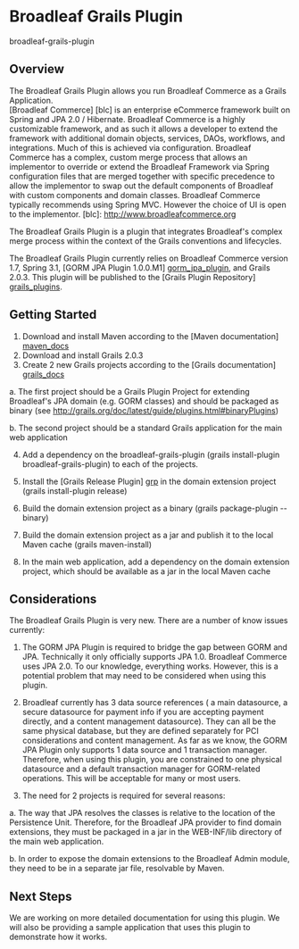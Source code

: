 Broadleaf Grails Plugin
=======================

broadleaf-grails-plugin

Overview
--------

The Broadleaf Grails Plugin allows you run Broadleaf Commerce as a Grails Application.  
[Broadleaf Commerce] [blc] is an enterprise eCommerce framework built on Spring and JPA 2.0 / Hibernate.  Broadleaf Commerce is a highly customizable framework, and as such it allows a developer to extend the framework with additional domain objects, services, DAOs, workflows, and integrations.  Much of this is achieved via configuration. Broadleaf Commerce has a complex, custom merge process that allows an implementor to override or extend the Broadleaf Framework via Spring configuration files that are merged together with specific precedence to allow the implementor to swap out the default components of Broadleaf with custom components and domain classes.  Broadleaf Commerce typically recommends using Spring MVC. However the choice of UI is open to the implementor.
  [blc]: http://www.broadleafcommerce.org

The Broadleaf Grails Plugin is a plugin that integrates Broadleaf's complex merge process within the context of the Grails conventions and lifecycles.

The Broadleaf Grails Plugin currently relies on Broadleaf Commerce version 1.7, Spring 3.1, [GORM JPA Plugin 1.0.0.M1] [gorm_jpa_plugin], and Grails 2.0.3.  This plugin will be published to the [Grails Plugin Repository] [grails_plugins].

  [grails_plugins]: http://grails.org/plugins/
  [gorm_jpa_plugin]: http://grails.org/plugin/gorm-jpa
  
Getting Started
---------------

1. Download and install Maven according to the [Maven documentation] [maven_docs]
2. Download and install Grails 2.0.3
3. Create 2 new Grails projects according to the [Grails documentation] [grails_docs]

  a. The first project should be a Grails Plugin Project for extending Broadleaf's JPA domain (e.g. GORM classes) and should be packaged as binary (see <http://grails.org/doc/latest/guide/plugins.html#binaryPlugins>)
  
  b. The second project should be a standard Grails application for the main web application
  
4. Add a dependency on the broadleaf-grails-plugin (grails install-plugin broadleaf-grails-plugin) to each of the projects.

5. Install the [Grails Release Plugin] [grp] in the domain extension project (grails install-plugin release)

6. Build the domain extension project as a binary (grails package-plugin --binary)

7. Build the domain extension project as a jar and publish it to the local Maven cache (grails maven-install)

6. In the main web application, add a dependency on the domain extension project, which should be available as a jar in the local Maven cache

  [maven_docs]: http://maven.apache.org/download.html
  [grails_docs]: http://grails.org/Quick+Start
  [grp]: http://grails.org/plugin/release
  
Considerations
--------------

The Broadleaf Grails Plugin is very new.  There are a number of know issues currently:

1. The GORM JPA Plugin is required to bridge the gap between GORM and JPA. Technically it only officially supports JPA 1.0. Broadleaf Commerce uses JPA 2.0. To our knowledge, everything works.  However, this is a potential problem that may need to be considered when using this plugin.

2. Broadleaf currently has 3 data source references ( a main datasource, a secure datasource for payment info if you are accepting payment directly, and a content management datasource). They can all be the same physical database, but they are defined separately for PCI considerations and content management. As far as we know, the GORM JPA Plugin only supports 1 data source and 1 transaction manager. Therefore, when using this plugin, you are constrained to one physical datasource and a default transaction manager for GORM-related operations. This will be acceptable for many or most users.

3. The need for 2 projects is required for several reasons:

  a. The way that JPA resolves the classes is relative to the location of the Persistence Unit. Therefore, for the Broadleaf JPA provider to find domain extensions, they must be packaged in a jar in the WEB-INF/lib directory of the main web application.
  
  b. In order to expose the domain extensions to the Broadleaf Admin module, they need to be in a separate jar file, resolvable by Maven.
  
Next Steps
----------

We are working on more detailed documentation for using this plugin.  We will also be providing a sample application that uses this plugin to demonstrate how it works.
